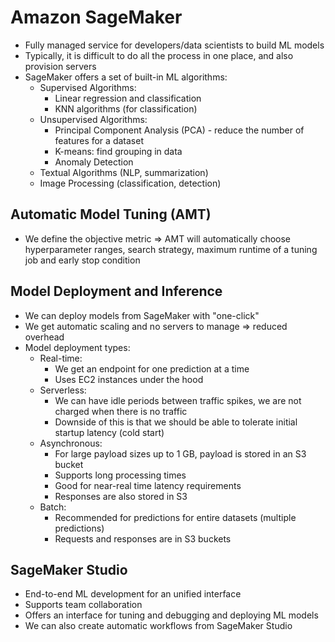 # Amazon SageMaker

- Fully managed service for developers/data scientists to build ML models
- Typically, it is difficult to do all the process in one place, and also provision servers
- SageMaker offers a set of built-in ML algorithms:
    - Supervised Algorithms:
        - Linear regression and classification
        - KNN algorithms (for classification)
    - Unsupervised Algorithms:
        - Principal Component Analysis (PCA) - reduce the number of features for a dataset
        - K-means: find grouping in data
        - Anomaly Detection
    - Textual Algorithms (NLP, summarization)
    - Image Processing (classification, detection)

## Automatic Model Tuning (AMT)

- We define the objective metric => AMT will automatically choose hyperparameter ranges, search strategy, maximum runtime of a tuning job and early stop condition

## Model Deployment and Inference

- We can deploy models from SageMaker with "one-click"
- We get automatic scaling and no servers to manage => reduced overhead
- Model deployment types:
    - Real-time:
        - We get an endpoint for one prediction at a time
        - Uses EC2 instances under the hood
    - Serverless:
        - We can have idle periods between traffic spikes, we are not charged when there is no traffic
        - Downside of this is that we should be able to tolerate initial startup latency (cold start)
    - Asynchronous:
        - For large payload sizes up to 1 GB, payload is stored in an S3 bucket
        - Supports long processing times
        - Good for near-real time latency requirements
        - Responses are also stored in S3
    - Batch:
        - Recommended for predictions for entire datasets (multiple predictions)
        - Requests and responses are in S3 buckets

## SageMaker Studio

- End-to-end ML development for an unified interface
- Supports team collaboration
- Offers an interface for tuning and debugging and deploying ML models
- We can also create automatic workflows from SageMaker Studio